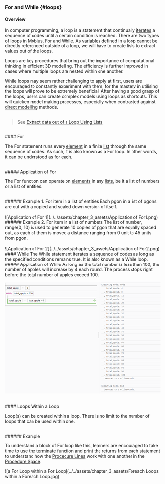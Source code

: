 ### For and While {#loops}

#### Overview

In computer programming, a loop is a statement that continually [iterates](../glossary/README.md) a sequence of codes until a certain condition is reached. There are two types of loops in Mobius, For and While. As [variables](Assignment_Statement.md) defined in a loop cannot be directly referenced outside of a loop, we will have to create lists to extract values out of the loops.

Loops are key procedures that bring out the importance of computational thinking in efficient 3D modelling. The efficiency is further improved in cases where multiple loops are nested within one another. 

While loops may seem rather challenging to apply at first, users are encouraged to constantly experiment with them, for the mastery in utilising the loops will prove to be extremely beneficial. After having a good grasp of the loops, users can create complex models using loops as shortcuts. This will quicken model making processes, especially when contrasted against [direct modelling](/introduction/README.md) methods.<br><br>

> See [Extract data out of a Loop Using Lists](/chapter_3_procedures/Extract_Data_Out_of_a_Loop_Using_Lists.md)

<br>
#### For

The For statement runs every [element](Assignment_Statement.md) in a finite [list](List.md) through the same sequence of codes. As such, it is also known as a For loop. In other words, it can be understood as for each. 

<br>
##### Application of For

The For function can operate on [elements](Assignment_Statement.md) in any [lists](List.md), be it a list of numbers or a list of entities.

<br>
###### Example 1. For item in a list of entities 
Each pgon in a list of pgons are cut with a copied and scaled down version of itself. <br><br>
![Application of For 1](../../assets/chapter_3_assets/Application of For1.png)

<br>
###### Example 2. For item in a list of numbers
The list of number, range(0, 10) is used to generate 10 copies of pgon that are equally spaced out, as each of them is moved a distance ranging from 0 unit to 45 units from pgon.<br><br>
![Application of For 2](../../assets/chapter_3_assets/Application of For2.png)

<br>
#### While
The While statement iterates a sequence of codes as long as the specified conditions remains true. It is also known as a While loop.

<br>
##### Application of While
As long as the total number is less than 100, the number of apples will increase by 4 each round. The process stops right before the total number of apples exceed 100.

![Example of a While statement](/assets/chapter_3_assets/While.png)

<br>
#### Loops Within a Loop

Loop(s) can be created within a loop. There is no limit to the number of loops that can be used within one. 

<br>
###### Example

To understand a block of For loop like this, learners are encouraged to take time to use the [terminate](Terminate.md) function and print the returns from each statement to understand how the [Procedure Lines](../chapter_1_mobius_interface/procedure_line.md) work with one another in the [Procedure Space](../chapter_1_mobius_interface/procedure_space.md).

![a For Loop within a For Loop](../../assets/chapter_3_assets/Foreach Loops within a Foreach Loop.jpg)